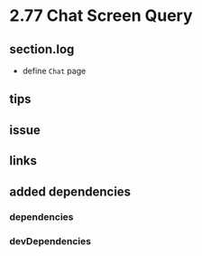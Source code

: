 # 2.77 Chat Screen Query

## section.log

- define `Chat` page

## tips

## issue

## links

## added dependencies

### dependencies

### devDependencies
